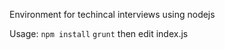 Environment for techincal interviews using nodejs


Usage: `npm install` `grunt` then edit index.js
